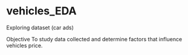 # vehicles_EDA
Exploring dataset (car ads)

Objective
To study data collected and determine  factors that influence vehicles price.
